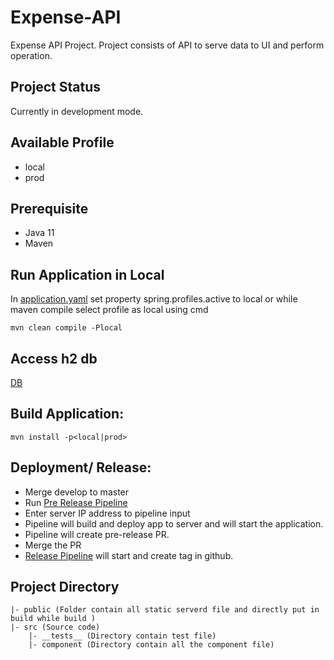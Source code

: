 # Expense-API
Expense API Project. Project consists of API to serve data to UI and perform operation.

## Project Status
Currently in development mode.

## Available Profile
- local
- prod

## Prerequisite
- Java 11
- Maven

## Run Application in Local
In [application.yaml]() set property spring.profiles.active to local or while maven compile select profile as local using cmd
```shell
mvn clean compile -Plocal
```

## Access h2 db 
[DB](http://localhost:8090/h2-console)

## Build Application:
```shell
mvn install -p<local|prod>
```

## Deployment/ Release:
- Merge develop to master
- Run [Pre Release Pipeline](https://github.com/codesnaper/expense/actions/workflows/release.yml)
- Enter server IP address to pipeline input
- Pipeline will build and deploy app to server and will start the application.
- Pipeline will create pre-release PR.
- Merge the PR
- [Release Pipeline]() will start and create tag in github.

## Project Directory
```text
|- public (Folder contain all static serverd file and directly put in build while build )
|- src (Source code)
    |- __tests__ (Directory contain test file)
    |- component (Directory contain all the component file)
```

